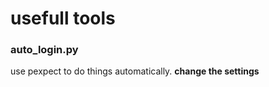# usefull tools

### auto_login.py

use pexpect to do things automatically. __change the settings__
